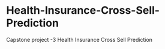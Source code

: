 # Health-Insurance-Cross-Sell-Prediction
Capstone project -3 Health Insurance Cross Sell Prediction
